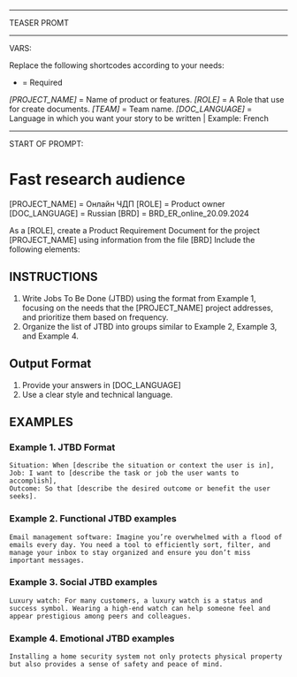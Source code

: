 -----
TEASER PROMT



-----
VARS:

Replace the following shortcodes according to your needs:

* = Required


*[PROJECT_NAME]* = Name of product or features.
*[ROLE]* = A Role that use for create documents.
*[TEAM]* = Team name.
*[DOC_LANGUAGE]* = Language in which you want your story to be written | Example: French

--------
START OF PROMPT:

# Fast research audience

[PROJECT_NAME] = Онлайн ЧДП
[ROLE] = Product owner
[DOC_LANGUAGE] = Russian
[BRD] = BRD_ER_online_20.09.2024

As a [ROLE], create a Product Requirement Document for the project [PROJECT_NAME] using information from the file [BRD] Include the following elements:

## INSTRUCTIONS
1. Write Jobs To Be Done (JTBD) using the format from Example 1, focusing on the needs that the [PROJECT_NAME] project addresses, and prioritize them based on frequency.
2. Organize the list of JTBD into groups similar to Example 2, Example 3, and Example 4.

## Output Format
1. Provide your answers in [DOC_LANGUAGE]
2. Use a clear style and technical language.

## EXAMPLES

### Example 1. JTBD Format
```
Situation: When [describe the situation or context the user is in],
Job: I want to [describe the task or job the user wants to accomplish],
Outcome: So that [describe the desired outcome or benefit the user seeks].
```

### Example 2. Functional JTBD examples
```
Email management software: Imagine you’re overwhelmed with a flood of emails every day. You need a tool to efficiently sort, filter, and manage your inbox to stay organized and ensure you don’t miss important messages.
```

### Example 3. Social JTBD examples
```
Luxury watch: For many customers, a luxury watch is a status and success symbol. Wearing a high-end watch can help someone feel and appear prestigious among peers and colleagues.
```

### Example 4. Emotional JTBD examples
```
Installing a home security system not only protects physical property but also provides a sense of safety and peace of mind.
```